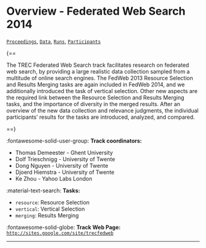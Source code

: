 # Overview - Federated Web Search 2014

[`Proceedings`](./proceedings.md), [`Data`](./data.md), [`Runs`](./runs.md), [`Participants`](./participants.md)

{==

The TREC Federated Web Search track facilitates research on federated web search, by providing a large realistic data collection sampled from a multitude of online search engines. The FedWeb 2013 Resource Selection and Results Merging tasks are again included in FedWeb 2014, and we additionally introduced the task of vertical selection. Other new aspects are the required link between the Resource Selection and Results Merging tasks, and the importance of diversity in the merged results. After an overview of the new data collection and relevance judgments, the individual participants’ results for the tasks are introduced, analyzed, and compared.

==}

:fontawesome-solid-user-group: **Track coordinators:**

- Thomas Demeester - Ghent University 
- Dolf Trieschnigg - University of Twente 
- Dong Nguyen - University of Twente 
- Djoerd Hiemstra - University of Twente 
- Ke Zhou - Yahoo Labs London 

:material-text-search: **Tasks:**

- `resource`: Resource Selection 
- `vertical`: Vertical Selection 
- `merging`: Results Merging 

:fontawesome-solid-globe: **Track Web Page:** [`http://sites.google.com/site/trecfedweb`](http://sites.google.com/site/trecfedweb) 

---

